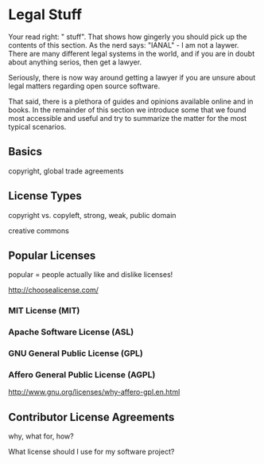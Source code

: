 # Legal Stuff

Your read right: "<i class="octicon octicon-law"></i> stuff". That shows how gingerly you should pick up the contents of this section. As the nerd says: "IANAL" - I am not a laywer. There are many different legal systems in the world, and if you are in doubt about anything serios, then get a lawyer.

Seriously, there is now way around getting a lawyer if you are unsure about legal matters regarding open source software.

That said, there is a plethora of guides and opinions available online and in books. In the remainder of this section we introduce some that we found most accessible and useful and try to summarize the matter for the most typical scenarios.


## Basics

copyright, global trade agreements


## License Types

copyright vs. copyleft, strong, weak, public domain

creative commons


## Popular Licenses

popular = people actually like and dislike licenses!

http://choosealicense.com/

### MIT License (MIT)

### Apache Software License (ASL)

### GNU General Public License (GPL)

### Affero General Public License (AGPL)

http://www.gnu.org/licenses/why-affero-gpl.en.html


## Contributor License Agreements

why, what for, how?


What license should I use for my software project? 
